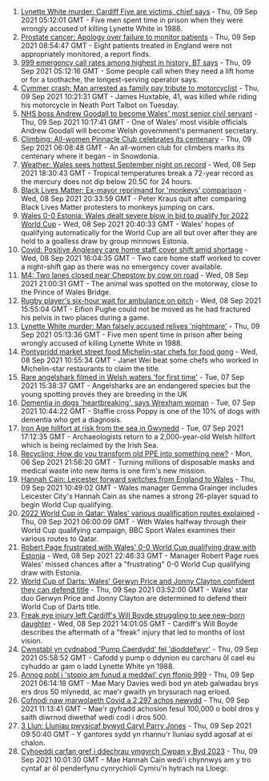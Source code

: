 1. [Lynette White murder: Cardiff Five are victims, chief says](https://www.bbc.co.uk/news/uk-wales-58490038?at_medium=RSS&at_campaign=KARANGA) - Thu, 09 Sep 2021 05:12:01 GMT - Five men spent time in prison when they were wrongly accused of killing Lynette White in 1988.
2. [Prostate cancer: Apology over failure to monitor patients](https://www.bbc.co.uk/news/uk-wales-58498130?at_medium=RSS&at_campaign=KARANGA) - Thu, 09 Sep 2021 08:54:47 GMT - Eight patients treated in England were not appropriately monitored, a report finds.
3. [999 emergency call rates among highest in history, BT says](https://www.bbc.co.uk/news/uk-wales-58491004?at_medium=RSS&at_campaign=KARANGA) - Thu, 09 Sep 2021 05:12:16 GMT - Some people call when they need a lift home or for a toothache, the longest-serving operator says.
4. [Cymmer crash: Man arrested as family pay tribute to motorcyclist](https://www.bbc.co.uk/news/uk-wales-58501217?at_medium=RSS&at_campaign=KARANGA) - Thu, 09 Sep 2021 10:21:31 GMT - James Huxtable, 41, was killed while riding his motorcycle in Neath Port Talbot on Tuesday.
5. [NHS boss Andrew Goodall to become Wales' most senior civil servant](https://www.bbc.co.uk/news/uk-wales-politics-58500791?at_medium=RSS&at_campaign=KARANGA) - Thu, 09 Sep 2021 10:17:41 GMT - One of Wales' most visible officials Andrew Goodall will become Welsh government's permanent secretary.
6. [Climbing: All-women Pinnacle Club celebrates its centenary](https://www.bbc.co.uk/news/uk-wales-58496185?at_medium=RSS&at_campaign=KARANGA) - Thu, 09 Sep 2021 06:08:48 GMT - An all-women club for climbers marks its centenary where it began - in Snowdonia.
7. [Weather: Wales sees hottest September night on record](https://www.bbc.co.uk/news/uk-wales-58494512?at_medium=RSS&at_campaign=KARANGA) - Wed, 08 Sep 2021 18:30:43 GMT - Tropical temperatures break a 72-year record as the mercury does not dip below 20.5C for 24 hours.
8. [Black Lives Matter: Ex-mayor reprimand for 'monkeys' comparison](https://www.bbc.co.uk/news/uk-wales-58495377?at_medium=RSS&at_campaign=KARANGA) - Wed, 08 Sep 2021 20:33:59 GMT - Peter Kraus quit after comparing Black Lives Matter protesters to monkeys jumping on cars.
9. [Wales 0-0 Estonia: Wales dealt severe blow in bid to qualify for 2022 World Cup](https://www.bbc.co.uk/sport/football/58404781?at_medium=RSS&at_campaign=KARANGA) - Wed, 08 Sep 2021 20:40:33 GMT - Wales' hopes of qualifying automatically for the World Cup are all but over after they are held to a goalless draw by group minnows Estonia.
10. [Covid: Positive Anglesey care home staff cover shift amid shortage](https://www.bbc.co.uk/news/uk-wales-58487173?at_medium=RSS&at_campaign=KARANGA) - Wed, 08 Sep 2021 16:04:35 GMT - Two care home staff worked to cover a night-shift gap as there was no emergency cover available.
11. [M4: Two lanes closed near Chepstow by cow on road](https://www.bbc.co.uk/news/uk-wales-58494674?at_medium=RSS&at_campaign=KARANGA) - Wed, 08 Sep 2021 21:00:31 GMT - The animal was spotted on the motorway, close to the Prince of Wales Bridge.
12. [Rugby player's six-hour wait for ambulance on pitch](https://www.bbc.co.uk/news/uk-wales-58487869?at_medium=RSS&at_campaign=KARANGA) - Wed, 08 Sep 2021 15:55:04 GMT - Eifion Pughe could not be moved as he had fractured his pelvis in two places during a game.
13. [Lynette White murder: Man falsely accused relives 'nightmare'](https://www.bbc.co.uk/news/uk-wales-58493595?at_medium=RSS&at_campaign=KARANGA) - Thu, 09 Sep 2021 05:13:36 GMT - Five men spent time in prison after being wrongly accused of killing Lynette White in 1988.
14. [Pontypridd market street food Michelin-star chefs for food gong](https://www.bbc.co.uk/news/uk-wales-58487867?at_medium=RSS&at_campaign=KARANGA) - Wed, 08 Sep 2021 10:55:34 GMT - Janet Wei beat some chefs who worked in Michelin-star restaurants to claim the title.
15. [Rare angelshark filmed in Welsh waters 'for first time'](https://www.bbc.co.uk/news/uk-wales-58479544?at_medium=RSS&at_campaign=KARANGA) - Tue, 07 Sep 2021 15:38:37 GMT - Angelsharks are an endangered species but the young spotting proves they are breeding in the UK
16. [Dementia in dogs 'heartbreaking', says Wrexham woman](https://www.bbc.co.uk/news/uk-wales-58470012?at_medium=RSS&at_campaign=KARANGA) - Tue, 07 Sep 2021 10:44:22 GMT - Staffie cross Poppy is one of the 10% of dogs with dementia who get a diagnosis.
17. [Iron Age hillfort at risk from the sea in Gwynedd](https://www.bbc.co.uk/news/uk-wales-58479598?at_medium=RSS&at_campaign=KARANGA) - Tue, 07 Sep 2021 17:12:35 GMT - Archaeologists return to a 2,000-year-old Welsh hillfort which is being reclaimed by the Irish Sea.
18. [Recycling: How do you transform old PPE into something new?](https://www.bbc.co.uk/news/uk-wales-58453247?at_medium=RSS&at_campaign=KARANGA) - Mon, 06 Sep 2021 21:56:20 GMT - Turning millions of disposable masks and medical waste into new items is one firm's new mission.
19. [Hannah Cain: Leicester forward switches from England to Wales](https://www.bbc.co.uk/sport/football/58491857?at_medium=RSS&at_campaign=KARANGA) - Thu, 09 Sep 2021 10:49:02 GMT - Wales manager Gemma Grainger includes Leicester City's Hannah Cain as she names a strong 26-player squad to begin World Cup qualifying.
20. [2022 World Cup in Qatar: Wales' various qualification routes explained](https://www.bbc.co.uk/sport/football/58463435?at_medium=RSS&at_campaign=KARANGA) - Thu, 09 Sep 2021 06:00:09 GMT - With Wales halfway through their World Cup qualifying campaign, BBC Sport Wales examines their various routes to Qatar.
21. [Robert Page frustrated with Wales' 0-0 World Cup qualifying draw with Estonia](https://www.bbc.co.uk/sport/av/football/58495839?at_medium=RSS&at_campaign=KARANGA) - Wed, 08 Sep 2021 22:46:33 GMT - Manager Robert Page rues Wales' missed chances after a "frustrating" 0-0 World Cup qualifying draw with Estonia.
22. [World Cup of Darts: Wales' Gerwyn Price and Jonny Clayton confident they can defend title](https://www.bbc.co.uk/sport/darts/58479355?at_medium=RSS&at_campaign=KARANGA) - Thu, 09 Sep 2021 03:52:00 GMT - Wales' star duo Gerwyn Price and Jonny Clayton are determined to defend their World Cup of Darts title.
23. [Freak eye injury left Cardiff's Will Boyde struggling to see new-born daughter](https://www.bbc.co.uk/sport/rugby-union/58486870?at_medium=RSS&at_campaign=KARANGA) - Wed, 08 Sep 2021 14:01:05 GMT - Cardiff's Will Boyde describes the aftermath of a "freak" injury that led to months of lost vision.
24. [Cwnstabl yn cydnabod 'Pump Caerdydd' fel 'dioddefwyr'](https://www.bbc.co.uk/newyddion/58493881?at_medium=RSS&at_campaign=KARANGA) - Thu, 09 Sep 2021 05:58:52 GMT - Cafodd y pump o ddynion eu carcharu ôl cael eu cyhuddo ar gam o ladd Lynette White yn 1988.
25. [Annog pobl i 'stopio am funud a meddwl' cyn ffonio 999](https://www.bbc.co.uk/newyddion/58494802?at_medium=RSS&at_campaign=KARANGA) - Thu, 09 Sep 2021 06:14:18 GMT - Mae Mary Davies wedi bod yn ateb galwadau brys ers dros 50 mlynedd, ac mae'r gwaith yn brysurach nag erioed.
26. [Cofnodi naw marwolaeth Covid a 2,297 achos newydd](https://www.bbc.co.uk/newyddion/58415017?at_medium=RSS&at_campaign=KARANGA) - Thu, 09 Sep 2021 11:13:41 GMT - Mae'r gyfradd achosion fesul 100,000 o bobl dros y saith diwrnod diwethaf wedi codi i dros 500.
27. [3 Llun: Lluniau pwysicaf bywyd Caryl Parry Jones](https://www.bbc.co.uk/newyddion/58309295?at_medium=RSS&at_campaign=KARANGA) - Thu, 09 Sep 2021 09:50:40 GMT - Y gantores sydd yn rhannu'r lluniau sydd agosaf at ei chalon.
28. [Cyhoeddi carfan gref i ddechrau ymgyrch Cwpan y Byd 2023](https://www.bbc.co.uk/newyddion/58500097?at_medium=RSS&at_campaign=KARANGA) - Thu, 09 Sep 2021 10:01:30 GMT - Mae Hannah Cain wedi'i chynnwys am y tro cyntaf ar ôl penderfynu cynrychioli Cymru'n hytrach na Lloegr.
